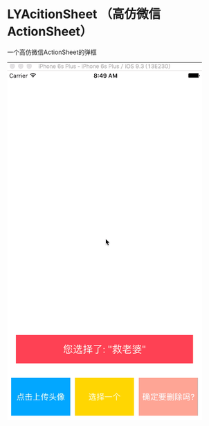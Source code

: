 # LYAcitionSheet （高仿微信ActionSheet）
一个高仿微信ActionSheet的弹框

![image](https://github.com/Joe-Liuyi/LYActionSheet/blob/master/gif.gif)
